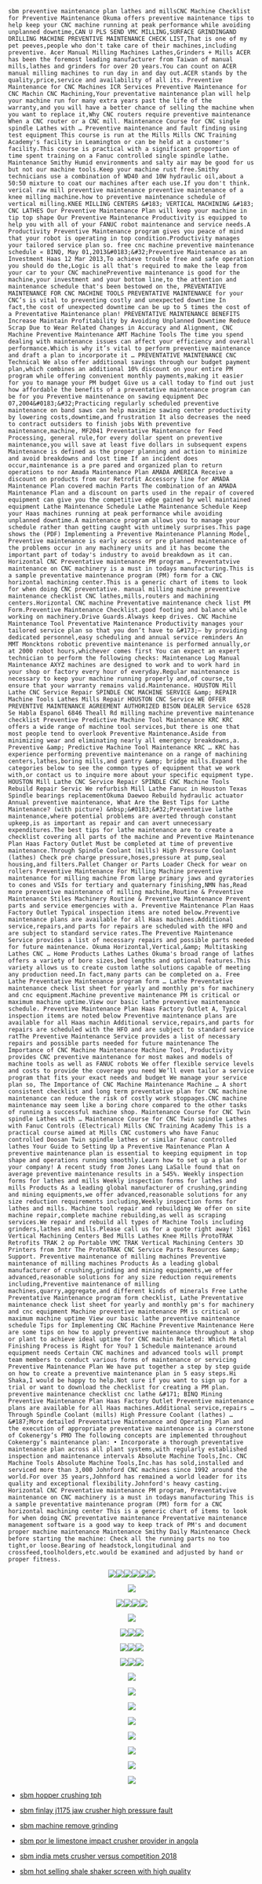 
```
sbm preventive maintenance plan lathes and millsCNC Machine Checklist for Preventive Maintenance Okuma offers preventive maintenance tips to help keep your CNC machine running at peak performance while avoiding unplanned downtime,CAN U PLS SEND VMC MILLING,SURFACE GRINDINGAND DRILLING MACHINE PREVENTIVE MAINTENANCE CHECK LIST,That is one of my pet peeves,people who don't take care of their machines,including preventive. Acer Manual Milling Machines Lathes,Grinders + Mills ACER has been the foremost leading manufacturer from Taiwan of manual mills,lathes and grinders for over 20 years.You can count on ACER manual milling machines to run day in and day out.ACER stands by the quality,price,service and availability of all its. Preventive Maintenance for CNC Machines ICR Services Preventive Maintenance for CNC Machin CNC Machining,Your preventative maintenance plan will help your machine run for many extra years past the life of the warranty,and you will have a better chance of selling the machine when you want to replace it,Why CNC routers require preventive maintenance When a CNC router or a CNC mill. Maintenance Course for CNC single spindle Lathes with … Preventive maintenance and fault finding using test equipment This course is run at the Mills Mills CNC Training Academy's facility in Leamington or can be held at a customer's facility.This course is practical with a significant proportion of time spent training on a Fanuc controlled single spindle lathe. Maintenance Smithy Humid environments and salty air may be good for us but not our machine tools.Keep your machine rust free.Smithy technicians use a combination of WD40 and 10W hydraulic oil,about a 50:50 mixture to coat our machines after each use.If you don't think. verical raw mill preventive maintenance preventive maintenance of a knee milling machine.how to preventive maintenance schedule of vertical milling.KNEE MILLING CENTERS &#183; VERTICAL MACHINING &#183; CNC LATHES Our Preventive Maintenance Plan will keep your machine in tip top shape Our Preventive Maintenance Productivity is equipped to help you with all of your FANUC robot maintenance and service needs.A Productivity Preventive Maintenance program gives you peace of mind that your robot is operating in top condition.Productivity manages your tailored service plan so. free cnc machine preventive maintenance schedule « BINQ, May 01,2013&#0183;&#32;Preventive Maintenance as an Investment Haas 12 Mar 2013,To achieve trouble free and safe operation you should do the,Logic is all that's required to make the leap from your car to your CNC machinePreventive maintenance is good for the machine,your investment and your bottom line,to the attention and maintenance schedule that's been bestowed on the, PREVENTATIVE MAINTENANCE FOR CNC MACHINE TOOLS PREVENTATIVE MAINTENANCE for your CNC’s is vital to preventing costly and unexpected downtime In fact,the cost of unexpected downtime can be up to 5 times the cost of a Preventative Maintenance plan! PREVENTATIVE MAINTENANCE BENEFITS Increase Maintain Profitability by Avoiding Unplanned Downtime Reduce Scrap Due to Wear Related Changes in Accuracy and Alignment, CNC Machine Preventive Maintenance AMT Machine Tools The time you spend dealing with maintenance issues can affect your efficiency and overall performance.Which is why it’s vital to perform preventive maintenance and draft a plan to incorporate it … PREVENTATIVE MAINTENANCE CNC Technical We also offer additional savings through our budget payment plan,which combines an additional 10% discount on your entire PM program while offering convenient monthly payments,making it easier for you to manage your PM budget Give us a call today to find out just how affordable the benefits of a preventative maintenance program can be for you Preventive maintenance on sawing equipment Dec 07,2004&#0183;&#32;Practicing regularly scheduled preventive maintenance on band saws can help maximize sawing center productivity by lowering costs,downtime,and frustration It also decreases the need to contract outsiders to finish jobs With preventive maintenance,machine, MF2041 Preventative Maintenance for Feed Processing, general rule,for every dollar spent on preventive maintenance,you will save at least five dollars in subsequent expens Maintenance is defined as the proper planning and action to minimize and avoid breakdowns and lost time If an incident does occur,maintenance is a pre pared and organized plan to return operations to nor Amada Maintenance Plan AMADA AMERICA Receive a discount on products from our Retrofit Accessory line for AMADA Maintenance Plan covered machin Parts The combination of an AMADA Maintenance Plan and a discount on parts used in the repair of covered equipment can give you the competitive edge gained by well maintained equipment Lathe Maintenance Schedule Lathe Maintenance Schedule Keep your Haas machines running at peak performance while avoiding unplanned downtime.A maintenance program allows you to manage your schedule rather than getting caught with untimely surprises.This page shows the (PDF) Implementing a Preventive Maintenance Planning Model, Preventive maintenance is early access or pre planned maintenance of the problems occur in any machinery units and it has become the important part of today's industry to avoid breakdown as it can. Horizontal CNC Preventative maintenance PM program … Preventatvive maintenance on CNC machinery is a must in todays manufacturing.This is a sample preventative maintenance program (PM) form for a CNC horizontal machining center.This is a generic chart of items to look for when doing CNC preventative. manual milling machine preventive maintenance checklist CNC lathes,mills,routers and machining centers.Horizontal CNC machine Preventative maintenance check list PM Form.Preventive Maintenance Checklist.good footing and balance while working on machinery.Drive Guards.Always keep drives. CNC Machine Maintenance Tool Preventative Maintenance Productivity manages your tailored service plan so that you don’t have to &#173;— by providing dedicated personnel,easy scheduling and annual service reminders An MMT Moncktons robotic preventive maintenance is performed annually,or at 2000 robot hours,whichever comes first You can expect an expert technician to perform the following checks: Maintenance Log Manual Maintenance AXYZ machines are designed to work and to work hard in your shop or factory every hour of everyday.Regular maintenance is necessary to keep your machine running properly and,of course,to ensure that your warranty remains valid.Maintenance. HOUSTON Mill Lathe CNC Service Repair SPINDLE CNC MACHINE SERVICE &amp; REPAIR Machine Tools Lathes Mills Repair HOUSTON CNC Service WE OFFER PREVENTIVE MAINTENANCE AGREEMENT AUTHORIZED BISON DEALER Service 6528 Se Habla Espanol 6846 Theall Rd milling machine preventive maintenance checklist Preventive Predictive Machine Tool Maintenance KRC KRC offers a wide range of machine tool services,but there is one that most people tend to overlook Preventive Maintenance.Aside from minimizing wear and eliminating nearly all emergency breakdowns,a. Preventive &amp; Predictive Machine Tool Maintenance KRC … KRC has experience performing preventive maintenance on a range of machining centers,lathes,boring mills,and gantry &amp; bridge mills.Expand the categories below to see the common types of equipment that we work with,or contact us to inquire more about your specific equipment type. HOUSTON Mill Lathe CNC Service Repair SPINDLE CNC Machine Tools Rebuild Repair Servic We refurbish Mill Lathe Fanuc in Houston Texas Spindle bearings replacementOkuma Daewoo Rebuild hydraulic actuator Annual preventive maintenance, What Are the Best Tips for Lathe Maintenance? (with picture) &nbsp;&#0183;&#32;Preventative lathe maintenance,where potential problems are averted through constant upkeep,is as important as repair and can avert unnecessary expenditures.The best tips for lathe maintenance are to create a checklist covering all parts of the machine and Preventive Maintenance Plan Haas Factory Outlet Must be completed at time of preventive maintenance.Through Spindle Coolant (mills) High Pressure Coolant (lathes) Check pre charge pressure,hoses,pressure at pump,seal housing,and filters.Pallet Changer or Parts Loader Check for wear on rollers Preventive Maintenance For Milling Machine preventive maintenance for milling machine From large primary jaws and gyratories to cones and VSIs for tertiary and quaternary finishing,NMN has,Read more preventive maintenance of milling machine,Routine & Preventive Maintenance Stiles Machinery Routine & Preventive Maintenance Prevent parts and service emergencies with a. Preventive Maintenance Plan Haas Factory Outlet Typical inspection items are noted below.Preventive maintenance plans are available for all Haas machines.Additional service,repairs,and parts for repairs are scheduled with the HFO and are subject to standard service rates.The Preventive Maintenance Service provides a list of necessary repairs and possible parts needed for future maintenance. Okuma Horizontal,Vertical,&amp; Multitasking Lathes CNC … Home Products Lathes Lathes Okuma's broad range of lathes offers a variety of bore sizes,bed lengths and optional features.This variety allows us to create custom lathe solutions capable of meeting any production need.In fact,many parts can be completed on a. Free Lathe Preventative Maintenance program form … Lathe Preventative maintenance check list sheet for yearly and monthly pm's for machinery and cnc equipment.Machine preventive maintenance PM is critical or maximum machine uptime.View our basic lathe preventive maintenance schedule. Preventive Maintenance Plan Haas Factory Outlet A, Typical inspection items are noted below Preventive maintenance plans are available for all Haas machin Additional service,repairs,and parts for repairs are scheduled with the HFO and are subject to standard service ratThe Preventive Maintenance Service provides a list of necessary repairs and possible parts needed for future maintenance The Importance of CNC Machine Maintenance Machine Tool, Productivity provides CNC preventive maintenance for most makes and models of machine tools as well as FANUC robots We offer flexible service levels and costs to provide the coverage you need We’ll even tailor a service program that fits your exact needs and budget We manage your service plan so, The Importance of CNC Machine Maintenance Machine … A short consistent checklist and long term preventative plan for CNC machine maintenance can reduce the risk of costly work stoppages.CNC machine maintenance may seem like a boring chore compared to the other tasks of running a successful machine shop. Maintenance Course for CNC Twin spindle Lathes with … Maintenance Course for CNC Twin spindle Lathes with Fanuc Controls (Electrical) Mills CNC Training Academy This is a practical course aimed at Mills CNC customers who have Fanuc controlled Doosan Twin spindle lathes or similar Fanuc controlled lathes Your Guide to Setting Up a Preventive Maintenance Plan A preventive maintenance plan is essential to keeping equipment in top shape and operations running smoothly.Learn how to set up a plan for your company! A recent study from Jones Lang LaSalle found that on average preventive maintenance results in a 545%. Weekly inspection forms for lathes and mills Weekly inspection forms for lathes and mills Products As a leading global manufacturer of crushing,grinding and mining equipments,we offer advanced,reasonable solutions for any size reduction requirements including,Weekly inspection forms for lathes and mills. Machine tool repair and rebuilding We offer on site machine repair,complete machine rebuilding,as well as scraping services.We repair and rebuild all types of Machine Tools including grinders,lathes and mills.Please call us for a quote right away! 3161 Vertical Machining Centers Bed Mills Lathes Knee Mills ProtoTRAK Retrofits TRAK 2 op Portable VMC TRAK Vertical Machining Centers 3D Printers from 3ntr The ProtoTRAK CNC Service Parts Resources &amp; Support. Preventive maintenance of milling machines Preventive maintenance of milling machines Products As a leading global manufacturer of crushing,grinding and mining equipments,we offer advanced,reasonable solutions for any size reduction requirements including,Preventive maintenance of milling machines,quarry,aggregate,and different kinds of minerals Free Lathe Preventative Maintenance program form checklist, Lathe Preventative maintenance check list sheet for yearly and monthly pm's for machinery and cnc equipment Machine preventive maintenance PM is critical or maximum machine uptime View our basic lathe preventive maintenance schedule Tips for Implementing CNC Machine Preventive Maintenance Here are some tips on how to apply preventive maintenance throughout a shop or plant to achieve ideal uptime for CNC machin Related: Which Metal Finishing Process is Right for You? 1 Schedule maintenance around equipment needs Certain CNC machines and advanced tools will prompt team members to conduct various forms of maintenance or servicing Preventive Maintenance Plan We have put together a step by step guide on how to create a preventive maintenance plan in 5 easy steps.Hi Shaka,I would be happy to help.Not sure if you want to sign up for a trial or want to download the checklist for creating a PM plan. preventive maintenance checklist cnc lathe &#171; BINQ Mining Preventive Maintenance Plan Haas Factory Outlet Preventive maintenance plans are available for all Haas machines.Additional service,repairs … Through Spindle Coolant (mills) High Pressure Coolant (lathes) … &#187;More detailed Preventative Maintenance and Operating Plan and the execution of appropriate preventative maintenance is a cornerstone of Cokenergy’s PMO The following concepts are implemented throughout Cokenergy’s maintenance plan: • Incorporate a thorough preventative maintenance plan across all plant systems,with regularly established inspection and maintenance intervals Absolute Machine Tools,Inc. CNC Machine Tools Absolute Machine Tools,Inc.has has sold,installed and serviced more than 3,000 Johnford CNC machines since 1992 around the world.For over 35 years,Johnford has remained a world leader for its quality and exceptional flexibility.Johnford's heavy casting. Horizontal CNC Preventative maintenance PM program, Preventatvive maintenance on CNC machinery is a must in todays manufacturing This is a sample preventative maintenance program (PM) form for a CNC horizontal machining center This is a generic chart of items to look for when doing CNC preventative maintenance Preventative maintenance management software is a good way to keep track of PM's and document proper machine maintenance Maintenance Smithy Daily Maintenance Check before starting the machine: Check all the running parts no too tight,or loose.Bearing of headstock,longitudinal and crossfeed,toolholders,etc.would be examined and adjusted by hand or proper fitness. 
```

<div align="center">
  
<a rel="nofollow" href="https://m.shibang-china.com?f=github&k=sbm+preventive+maintenance+plan+lathes+and+mills"><img src="https://static.shibang-china.com/en/l.png"></a><img src="https://static.shibang-china.com/en/hw.png"><a rel="nofollow" href="https://m.shibang-china.com/product/?f=github&k=sbm+preventive+maintenance+plan+lathes+and+mills"><img src="https://static.shibang-china.com/en/p.png"></a><a rel="nofollow" href="https://m.shibang-china.com/cases/?f=github&k=sbm+preventive+maintenance+plan+lathes+and+mills"><img src="https://static.shibang-china.com/en/c.png"></a><a rel="nofollow" href="https://m.shibang-china.com/news/?f=github&k=sbm+preventive+maintenance+plan+lathes+and+mills"><img src="https://static.shibang-china.com/en/n.png"></a><a rel="nofollow" href="https://m.shibang-china.com?f=github&k=sbm+preventive+maintenance+plan+lathes+and+mills"><img src="https://static.shibang-china.com/en/m.png"></a>

<a rel="nofollow" href="https://m.shibang-china.com/product/?f=github&k=sbm+preventive+maintenance+plan+lathes+and+mills"><img src="https://static.shibang-china.com/en/b.jpg"></a>
  
<a rel="nofollow" href="https://m.shibang-china.com/solution-aggregate.html?f=github&k=sbm+preventive+maintenance+plan+lathes+and+mills"><img src="https://static.shibang-china.com/en/a.jpg"></a><a rel="nofollow" href="https://m.shibang-china.com/solution-mine.html?f=github&k=sbm+preventive+maintenance+plan+lathes+and+mills"><img src="https://static.shibang-china.com/en/m.jpg"></a><a rel="nofollow" href="https://m.shibang-china.com/solution-mill.html?f=github&k=sbm+preventive+maintenance+plan+lathes+and+mills"><img src="https://static.shibang-china.com/en/g.jpg"></a><a rel="nofollow" href="https://m.shibang-china.com/solution-epc.html?f=github&k=sbm+preventive+maintenance+plan+lathes+and+mills"><img src="https://static.shibang-china.com/en/e.jpg"></a>

<a rel="nofollow" href="https://m.shibang-china.com/product/?f=github&k=sbm+preventive+maintenance+plan+lathes+and+mills"><img src="https://static.shibang-china.com/en/a-p.png"></a>

<a rel="nofollow" href="https://m.shibang-china.com/product/crusher/c6x.html?f=github&k=sbm+preventive+maintenance+plan+lathes+and+mills"><img src="https://static.shibang-china.com/en/j.jpg"></a><a rel="nofollow" href="https://m.shibang-china.com/product/crusher/ci5x.html?f=github&k=sbm+preventive+maintenance+plan+lathes+and+mills"><img src="https://static.shibang-china.com/en/i.jpg"></a><a rel="nofollow" href="https://m.shibang-china.com/product/crusher/hst.html?f=github&k=sbm+preventive+maintenance+plan+lathes+and+mills"><img src="https://static.shibang-china.com/en/c.jpg"></a>

<a rel="nofollow" href="https://m.shibang-china.com/product/mill/mtw.html?f=github&k=sbm+preventive+maintenance+plan+lathes+and+mills"><img src="https://static.shibang-china.com/en/mtw.jpg"></a><a rel="nofollow" href="https://m.shibang-china.com/product/mill/scm.html?f=github&k=sbm+preventive+maintenance+plan+lathes+and+mills"><img src="https://static.shibang-china.com/en/scm.jpg"></a><a rel="nofollow" href="https://m.shibang-china.com/product/mill/lm.html?f=github&k=sbm+preventive+maintenance+plan+lathes+and+mills"><img src="https://static.shibang-china.com/en/lm.jpg"></a>

<a rel="nofollow" href="https://m.shibang-china.com/product/sand/vsi6x.html?f=github&k=sbm+preventive+maintenance+plan+lathes+and+mills"><img src="https://static.shibang-china.com/en/6x.jpg"></a><a rel="nofollow" href="https://m.shibang-china.com/product/sand/vu.html?f=github&k=sbm+preventive+maintenance+plan+lathes+and+mills"><img src="https://static.shibang-china.com/en/vu.jpg"></a><a rel="nofollow" href="https://m.shibang-china.com/product/mobile/klun.html?f=github&k=sbm+preventive+maintenance+plan+lathes+and+mills"><img src="https://static.shibang-china.com/en/k.jpg"></a>

<a rel="nofollow" href="https://m.shibang-china.com/cases/?f=github&k=sbm+preventive+maintenance+plan+lathes+and+mills"><img src="https://static.shibang-china.com/en/case.png"></a>

<a rel="nofollow" href="https://m.shibang-china.com/cases/aggregate/202.html?f=github&k=sbm+preventive+maintenance+plan+lathes+and+mills"><img src="https://static.shibang-china.com/en/c-1.jpg"></a>

<a rel="nofollow" href="https://m.shibang-china.com/cases/aggregate/203.html?f=github&k=sbm+preventive+maintenance+plan+lathes+and+mills"><img src="https://static.shibang-china.com/en/c-2.jpg"></a>

<a rel="nofollow" href="https://m.shibang-china.com/cases/mill/123.html?f=github&k=sbm+preventive+maintenance+plan+lathes+and+mills"><img src="https://static.shibang-china.com/en/c-3.jpg"></a>

<a rel="nofollow" href="https://m.shibang-china.com/contact_us.html?f=github&k=sbm+preventive+maintenance+plan+lathes+and+mills"><img src="https://static.shibang-china.com/en/contact.png"></a>

<a rel="nofollow" href="https://swt.shibang-china.com/?f=github&k=sbm+preventive+maintenance+plan+lathes+and+mills"><img src="https://static.shibang-china.com/en/chat.png"></a>

<a rel="nofollow" href="https://whatsapp.shibangsoft.com/WhatsApp.php?f=github&k=sbm+preventive+maintenance+plan+lathes+and+mills"><img src="https://static.shibang-china.com/en/whatsapp.png"></a>

<a rel="nofollow" href="https://m.shibang-china.com/?f=github&k=sbm+preventive+maintenance+plan+lathes+and+mills"><img src="https://static.shibang-china.com/en/website.png"></a>

</div>


* [sbm hopper crushing tph](sbm%20hopper%20crushing%20tph.md)

* [sbm finlay j1175 jaw crusher high pressure fault](sbm%20finlay%20j1175%20jaw%20crusher%20high%20pressure%20fault.md)

* [sbm machine remove grinding](sbm%20machine%20remove%20grinding.md)

* [sbm por le limestone impact crusher provider in angola](sbm%20por%20le%20limestone%20impact%20crusher%20provider%20in%20angola.md)

* [sbm india mets crusher versus competition 2018](sbm%20india%20mets%20crusher%20versus%20competition%202018.md)

* [sbm hot selling shale shaker screen with high quality](sbm%20hot%20selling%20shale%20shaker%20screen%20with%20high%20quality.md)